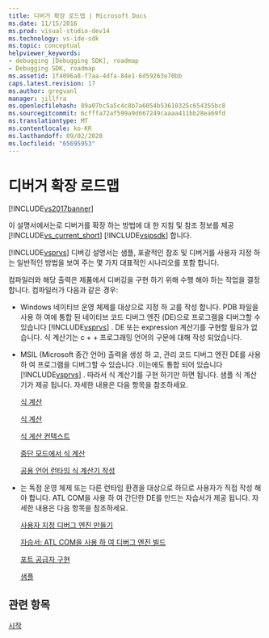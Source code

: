 ```yaml
---
title: 디버거 확장 로드맵 | Microsoft Docs
ms.date: 11/15/2016
ms.prod: visual-studio-dev14
ms.technology: vs-ide-sdk
ms.topic: conceptual
helpviewer_keywords:
- debugging [Debugging SDK], roadmap
- Debugging SDK, roadmap
ms.assetid: 1f4096a8-f7aa-4dfa-84e1-6d59263e70bb
caps.latest.revision: 17
ms.author: gregvanl
manager: jillfra
ms.openlocfilehash: 89a07bc5a5c4c8b7a6054b53610325c654355bc8
ms.sourcegitcommit: 6cfffa72af599a9d667249caaaa411bb28ea69fd
ms.translationtype: MT
ms.contentlocale: ko-KR
ms.lasthandoff: 09/02/2020
ms.locfileid: "65695953"
---
```

# <a name="roadmap-for-extending-the-debugger"></a>디버거 확장 로드맵
[!INCLUDE[vs2017banner](../../includes/vs2017banner.md)]

이 설명서에서는로 디버거를 확장 하는 방법에 대 한 지침 및 참조 정보를 제공 [!INCLUDE[vs_current_short](../../includes/vs-current-short-md.md)] [!INCLUDE[vsipsdk](../../includes/vsipsdk-md.md)] 합니다.  
  
 [!INCLUDE[vsprvs](../../includes/vsprvs-md.md)] 디버깅 설명서는 샘플, 포괄적인 참조 및 디버거를 사용자 지정 하는 일반적인 방법을 보여 주는 몇 가지 대표적인 시나리오를 포함 합니다.  
  
 컴파일러와 해당 출력은 제품에서 디버깅을 구현 하기 위해 수행 해야 하는 작업을 결정 합니다. 컴파일러가 다음과 같은 경우:  
  
- Windows 네이티브 운영 체제를 대상으로 지정 하 고를 작성 합니다. PDB 파일을 사용 하 여에 통합 된 네이티브 코드 디버그 엔진 (DE)으로 프로그램을 디버그할 수 있습니다 [!INCLUDE[vsprvs](../../includes/vsprvs-md.md)] . DE 또는 expression 계산기를 구현할 필요가 없습니다. 식 계산기는 c + + 프로그래밍 언어의 구문에 대해 작성 되었습니다.  
  
- MSIL (Microsoft 중간 언어) 출력을 생성 하 고, 관리 코드 디버그 엔진 DE를 사용 하 여 프로그램을 디버그할 수 있습니다 .이는에도 통합 되어 있습니다 [!INCLUDE[vsprvs](../../includes/vsprvs-md.md)] . 따라서 식 계산기를 구현 하기만 하면 됩니다. 샘플 식 계산기가 제공 됩니다. 자세한 내용은 다음 항목을 참조하세요.  
  
     [식 계산](../../extensibility/debugger/expression-evaluation-visual-studio-debugging-sdk.md)  
  
     [식 계산](../../extensibility/debugger/evaluating-expressions.md)  
  
     [식 계산 컨텍스트](../../extensibility/debugger/expression-evaluation-context.md)  
  
     [중단 모드에서 식 계산](../../extensibility/debugger/expression-evaluation-in-break-mode.md)  
  
     [공용 언어 런타임 식 계산기 작성](../../extensibility/debugger/writing-a-common-language-runtime-expression-evaluator.md)  
  
- 는 독점 운영 체제 또는 다른 런타임 환경을 대상으로 하므로 사용자가 직접 작성 해야 합니다. ATL COM을 사용 하 여 간단한 DE를 만드는 자습서가 제공 됩니다. 자세한 내용은 다음 항목을 참조하세요.  
  
     [사용자 지정 디버그 엔진 만들기](../../extensibility/debugger/creating-a-custom-debug-engine.md)  
  
     [자습서: ATL COM을 사용 하 여 디버그 엔진 빌드](https://msdn.microsoft.com/9097b71e-1fe7-48f7-bc00-009e25940c24)  
  
     [포트 공급자 구현](../../extensibility/debugger/implementing-a-port-supplier.md)  
  
     [샘플](../../extensibility/debugger/visual-studio-debugging-samples.md)  
  
## <a name="see-also"></a>관련 항목  
 [시작](../../extensibility/debugger/getting-started-with-debugger-extensibility.md)
